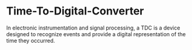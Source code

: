 # Time-To-Digital-Converter
In electronic instrumentation and signal processing, a TDC is a device designed to recognize events and provide a digital representation of the time they occurred.
